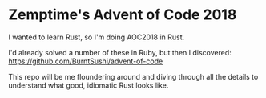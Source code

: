 # Zemptime's Advent of Code 2018

I wanted to learn Rust, so I'm doing AOC2018 in Rust.

I'd already solved a number of these in Ruby, but then I discovered: https://github.com/BurntSushi/advent-of-code

This repo will be me floundering around and diving through all the details to understand what good, idiomatic Rust looks like.
